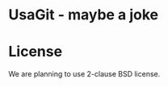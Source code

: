 UsaGit - maybe a joke
=========================

License
=========================
We are planning to use 2-clause BSD license.

